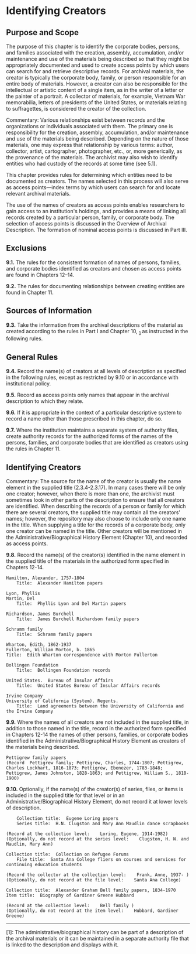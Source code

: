 # Identifying Creators

## Purpose and Scope
The purpose of this chapter is to identify the corporate bodies, persons, and families associated with the creation, assembly, accumulation, and/or maintenance and use of the materials being described so that they might be appropriately documented and used to create access points by which users can search for and retrieve descriptive records.  For archival materials, the creator is typically the corporate body, family, or person responsible for an entire body of materials.  However, a creator can also be responsible for the intellectual or artistic content of a single item, as in the writer of a letter or the painter of a portrait.  A collector of materials, for example, Vietnam War memorabilia, letters of presidents of the United States, or materials relating to suffragettes, is considered the creator of the collection.

Commentary:  Various relationships exist between records and the organizations or individuals associated with them.  The primary one is responsibility for the creation, assembly, accumulation, and/or maintenance and use of the materials being described.  Depending on the nature of those materials, one may express that relationship by various terms: author, collector, artist, cartographer, photographer, etc., or, more generically, as the provenance of the materials.  The archivist may also wish to identify entities who had custody of the records at some time (see 5.1).

This chapter provides rules for determining which entities need to be documented as creators.   The names selected in this process will also serve as access points—index terms by which users can search for and locate relevant archival materials.

The use of the names of creators as access points enables researchers to gain access to an institution's holdings, and provides a means of linking all records created by a particular person, family, or corporate body.  The selection of access points is discussed in the Overview of Archival Description.  The formation of nominal access points is discussed in Part III.

## Exclusions
**9.1.**  The rules for the consistent formation of names of persons, families, and corporate bodies identified as creators and chosen as access points are found in Chapters 12–14.

**9.2.**  The rules for documenting relationships between creating entities are found in Chapter 11.

## Sources of Information
**9.3.**  Take the information from the archival descriptions of the material as created according to the rules in Part I  and Chapter 10, <sub>[1](#footnote1)</sub> as instructed in the following rules.

## General Rules
**9.4.**  Record the name(s) of creators at all levels of description as specified in the following rules, except as restricted by 9.10 or in accordance with institutional policy.

**9.5.**  Record as access points only names that appear in the archival description to which they relate.

**9.6.**  If it is appropriate in the context of a particular descriptive system to record a name other than those prescribed in this chapter, do so.

**9.7.**  Where the institution maintains a separate system of authority files, create authority records for the authorized forms of the names of the persons, families, and corporate bodies that are identified as creators using the rules in Chapter 11.

## Identifying Creators
Commentary:  The source for the name of the creator is usually the name element in the supplied title (2.3.4-2.3.17).  In many cases there will be only one creator; however, when there is more than one, the archivist must sometimes look in other parts of the description to ensure that all creators are identified.  When describing the records of a person or family for which there are several creators, the supplied title may contain all the creators' names; however, the repository may also choose to include only one name in the title.  When supplying a title for the records of a corporate body, only one creator can be named in the title.  Other creators will be mentioned in the Administrative/Biographical History Element (Chapter 10), and recorded as access points.

**9.8.**  Record the name(s) of the creator(s) identified in the name element in the supplied title of the materials in the authorized form specified in Chapters 12-14.
```
Hamilton, Alexander, 1757-1804
    Title:  Alexander Hamilton papers
```

```
Lyon, Phyllis
Martin, Del
    Title:  Phyllis Lyon and Del Martin papers
```

```
Richardson, James Burchell
    Title:  James Burchell Richardson family papers
```
```
Schramm family
    Title:  Schramm family papers
```
```
Wharton, Edith, 1862-1937
Fullerton, William Morton, b. 1865
Title:  Edith Wharton correspondence with Morton Fullerton
```
```
Bollingen Foundation
    Title:  Bollingen Foundation records
```
```
United States.  Bureau of Insular Affairs
    Title:  United States Bureau of Insular Affairs records
```
```
Irvine Company
University of California (System). Regents.
    Title:  Land agreements between the University of California and the Irvine Company
```

**9.9.**  Where the names of all creators are not included in the supplied title, in addition to those named in the title, record in the authorized form specified in Chapters 12-14 the names of other persons,  families, or corporate bodies identified in the Administrative/Biographical History Element as creators of the materials being described.
```
Pettigrew family papers
(Record  Pettigrew family; Pettigrew, Charles, 1744-1807; Pettigrew, Charles Lockhart, 1816-1873; Pettigrew, Ebenezer, 1783-1848; Pettigrew, James Johnston, 1828-1863; and Pettigrew, William S., 1818-1900)
```

**9.10.**   Optionally, if the name(s) of the creator(s) of series, files, or items is included in the supplied title for that level or in an Administrative/Biographical History Element, do not record it at lower levels of description.
```
    Collection title:  Eugene Loring papers
    Series title:  H.N. Clugston and Mary Ann Maudlin dance scrapbooks
```
    (Record at the collection level:    Loring, Eugene, 1914-1982)
    (Optionally, do not record at the series level:    Clugston, H. N. and Maudlin, Mary Ann)

```
Collection title:  Collection on Refugee Forums
    File title:  Santa Ana College fliers on courses and services for continuing education students
```
    (Record the collector at the collection level:    Frank, Anne, 1937- )
    (Optionally, do not record at the file level:    Santa Ana College)
```
Collection title:  Alexander Graham Bell family papers, 1834-1970
Item title:  Biography of Gardiner Greene Hubbard
```
    (Record at the collection level:    Bell family )
    (Optionally, do not record at the item level:    Hubbard, Gardiner Greene)

* * *

<a name="footnote1">[1]</a>: The administrative/biographical history can be part of a description of the archival materials or it can be maintained in a separate authority file that is linked to the description and displays with it.
